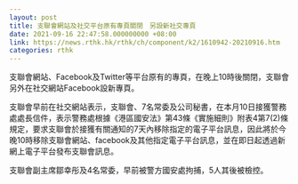 ```yaml
---
layout: post
title: 支聯會網站及社交平台原有專頁關閉　另設新社交專頁
date: 2021-09-16 22:47:58.000000000 +08:00
link: https://news.rthk.hk/rthk/ch/component/k2/1610942-20210916.htm
categories: rthk
---
```


支聯會網站、Facebook及Twitter等平台原有的專頁，在晚上10時後關閉，支聯會另外在社交網站Facebook設新專頁。

支聯會早前在社交網站表示，支聯會、7名常委及公司秘書，在本月10日接獲警務處處長信件，表示警務處根據《港區國安法》第43條《實施細則》附表4第7(2)條規定，要求支聯會於接獲有關通知的7天內移除指定的電子平台訊息，因此將於今晚10時移除支聯會網站、facebook及其他指定電子平台訊息，並在即日起透過新網上電子平台發布支聯會訊息。

支聯會副主席鄒幸彤及4名常委，早前被警方國安處拘捕，5人其後被檢控。
